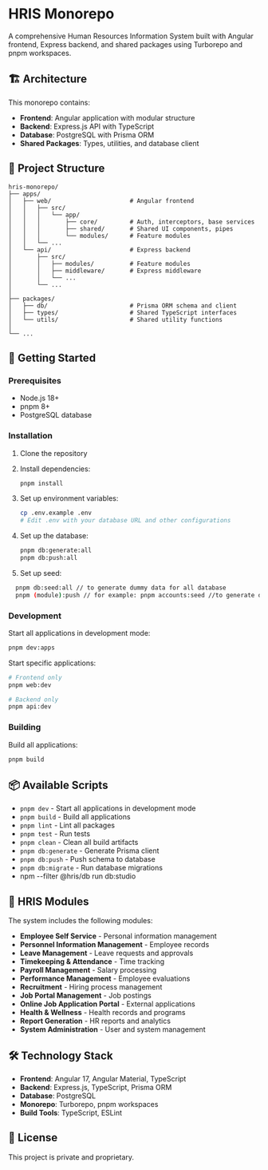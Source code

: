 # HRIS Monorepo

A comprehensive Human Resources Information System built with Angular frontend, Express backend, and shared packages using Turborepo and pnpm workspaces.

## 🏗️ Architecture

This monorepo contains:

- **Frontend**: Angular application with modular structure
- **Backend**: Express.js API with TypeScript
- **Database**: PostgreSQL with Prisma ORM
- **Shared Packages**: Types, utilities, and database client

## 📁 Project Structure

```
hris-monorepo/
├── apps/
│   ├── web/                      # Angular frontend
│   │   ├── src/
│   │   │   └── app/
│   │   │       ├── core/         # Auth, interceptors, base services
│   │   │       ├── shared/       # Shared UI components, pipes
│   │   │       └── modules/      # Feature modules
│   │   └── ...
│   └── api/                      # Express backend
│       ├── src/
│       │   ├── modules/          # Feature modules
│       │   ├── middleware/       # Express middleware
│       │   └── ...
│       └── ...
│
├── packages/
│   ├── db/                       # Prisma ORM schema and client
│   ├── types/                    # Shared TypeScript interfaces
│   └── utils/                    # Shared utility functions
│
└── ...
```

## 🚀 Getting Started

### Prerequisites

- Node.js 18+ 
- pnpm 8+
- PostgreSQL database

### Installation

1. Clone the repository
2. Install dependencies:
   ```bash
   pnpm install
   ```

3. Set up environment variables:
   ```bash
   cp .env.example .env
   # Edit .env with your database URL and other configurations
   ```

4. Set up the database:
   ```bash
   pnpm db:generate:all
   pnpm db:push:all
   ```

5. Set up seed:
 ```bash
   pnpm db:seed:all // to generate dummy data for all database
   pnpm (module):push // for example: pnpm accounts:seed //to generate dummy data for accounts only
   ```

### Development

Start all applications in development mode:
```bash
pnpm dev:apps
```

Start specific applications:
```bash
# Frontend only
pnpm web:dev

# Backend only
pnpm api:dev
```

### Building

Build all applications:
```bash
pnpm build
```

## 📦 Available Scripts

- `pnpm dev` - Start all applications in development mode
- `pnpm build` - Build all applications
- `pnpm lint` - Lint all packages
- `pnpm test` - Run tests
- `pnpm clean` - Clean all build artifacts
- `pnpm db:generate` - Generate Prisma client
- `pnpm db:push` - Push schema to database
- `pnpm db:migrate` - Run database migrations
-  npm --filter @hris/db run db:studio

## 🏢 HRIS Modules

The system includes the following modules:

- **Employee Self Service** - Personal information management
- **Personnel Information Management** - Employee records
- **Leave Management** - Leave requests and approvals
- **Timekeeping & Attendance** - Time tracking
- **Payroll Management** - Salary processing
- **Performance Management** - Employee evaluations
- **Recruitment** - Hiring process management
- **Job Portal Management** - Job postings
- **Online Job Application Portal** - External applications
- **Health & Wellness** - Health records and programs
- **Report Generation** - HR reports and analytics
- **System Administration** - User and system management

## 🛠️ Technology Stack

- **Frontend**: Angular 17, Angular Material, TypeScript
- **Backend**: Express.js, TypeScript, Prisma ORM
- **Database**: PostgreSQL
- **Monorepo**: Turborepo, pnpm workspaces
- **Build Tools**: TypeScript, ESLint

## 📝 License

This project is private and proprietary.
